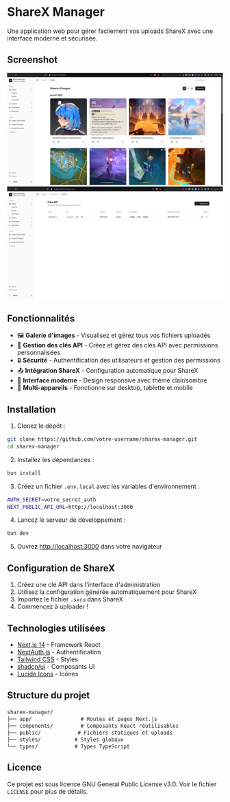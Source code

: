 # ShareX Manager

Une application web pour gérer facilement vos uploads ShareX avec une interface moderne et sécurisée.

## Screenshot

![Screenshot](./assets/brave_FlSkkG1Mow.jpg)
![Screenshot 2](./assets/brave_sBMTYLoYPj.png)

## Fonctionnalités

- 🖼️ **Galerie d'images** - Visualisez et gérez tous vos fichiers uploadés
- 🔑 **Gestion des clés API** - Créez et gérez des clés API avec permissions personnalisées
- 🔒 **Sécurité** - Authentification des utilisateurs et gestion des permissions
- 📤 **Intégration ShareX** - Configuration automatique pour ShareX
- 🎨 **Interface moderne** - Design responsive avec thème clair/sombre
- 📱 **Multi-appareils** - Fonctionne sur desktop, tablette et mobile

## Installation

1. Clonez le dépôt :
```bash
git clone https://github.com/votre-username/sharex-manager.git
cd sharex-manager
```

2. Installez les dépendances :
```bash
bun install
```

3. Créez un fichier `.env.local` avec les variables d'environnement :
```bash
AUTH_SECRET=votre_secret_auth
NEXT_PUBLIC_API_URL=http://localhost:3000
```

4. Lancez le serveur de développement :
```bash
bun dev
```

5. Ouvrez [http://localhost:3000](http://localhost:3000) dans votre navigateur

## Configuration de ShareX

1. Créez une clé API dans l'interface d'administration
2. Utilisez la configuration générée automatiquement pour ShareX
3. Importez le fichier `.sxcu` dans ShareX
4. Commencez à uploader !

## Technologies utilisées

- [Next.js 14](https://nextjs.org/) - Framework React
- [NextAuth.js](https://next-auth.js.org/) - Authentification
- [Tailwind CSS](https://tailwindcss.com/) - Styles
- [shadcn/ui](https://ui.shadcn.com/) - Composants UI
- [Lucide Icons](https://lucide.dev/) - Icônes

## Structure du projet

```
sharex-manager/
├── app/                # Routes et pages Next.js
├── components/         # Composants React réutilisables
├── public/            # Fichiers statiques et uploads
├── styles/           # Styles globaux
└── types/            # Types TypeScript
```

## Licence

Ce projet est sous licence GNU General Public License v3.0. Voir le fichier `LICENSE` pour plus de détails.